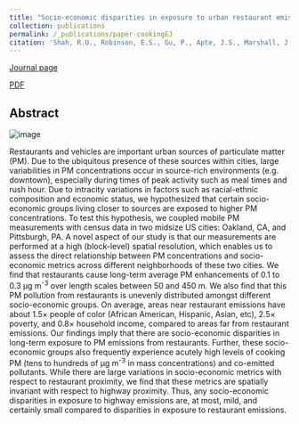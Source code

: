 ```yaml
---
title: "Socio-economic disparities in exposure to urban restaurant emissions are larger than for traffic"
collection: publications
permalink: /_publications/paper-cookingEJ
citation: 'Shah, R.U., Robinson, E.S., Gu, P., Apte, J.S., Marshall, J.D., Robinson, A.L. and Presto, A.A., 2020. Socio-economic disparities in exposure to urban restaurant emissions are larger than for traffic. *Environmental Research Letters*, 15(11), p.114039.'
---
```

[Journal page](https://iopscience.iop.org/article/10.1088/1748-9326/abbc92/meta)

[PDF](https://rishabhshah-92.github.io/files/paper-cookingEJ.pdf)

## Abstract
![image](https://rishabhshah-92.github.io/files/toc-cookingEJ.jpg)

Restaurants and vehicles are important urban sources of particulate matter (PM). Due to the ubiquitous presence of these sources within cities, large variabilities in PM concentrations occur in source-rich environments (e.g. downtown), especially during times of peak activity such as meal times and rush hour. Due to intracity variations in factors such as racial-ethnic composition and economic status, we hypothesized that certain socio-economic groups living closer to sources are exposed to higher PM concentrations. To test this hypothesis, we coupled mobile PM measurements with census data in two midsize US cities: Oakland, CA, and Pittsburgh, PA. A novel aspect of our study is that our measurements are performed at a high (block-level) spatial resolution, which enables us to assess the direct relationship between PM concentrations and socio-economic metrics across different neighborhoods of these two cities. We find that restaurants cause long-term average PM enhancements of 0.1 to 0.3 μg m<sup>-3</sup> over length scales between 50 and 450 m. We also find that this PM pollution from restaurants is unevenly distributed amongst different socio-economic groups. On average, areas near restaurant emissions have about 1.5× people of color (African American, Hispanic, Asian, etc), 2.5× poverty, and 0.8× household income, compared to areas far from restaurant emissions. Our findings imply that there are socio-economic disparities in long-term exposure to PM emissions from restaurants. Further, these socio-economic groups also frequently experience acutely high levels of cooking PM (tens to hundreds of μg m<sup>-3</sup> in mass concentrations) and co-emitted pollutants. While there are large variations in socio-economic metrics with respect to restaurant proximity, we find that these metrics are spatially invariant with respect to highway proximity. Thus, any socio-economic disparities in exposure to highway emissions are, at most, mild, and certainly small compared to disparities in exposure to restaurant emissions.